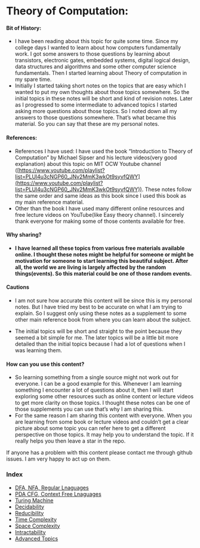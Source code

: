 # Theory of Computation:

#### Bit of History:

* I have been reading about this topic for quite some time. Since my college days I wanted to learn about how computers fundamentally work. I got some answers to those questions by learning about transistors, electronic gates, embedded systems, digital logical design, data structures and algorithms and some other computer science fundamentals. Then I started learning about Theory of computation in my spare time.
* Initially I started taking short notes on the topics that are easy which I wanted to put my own thoughts about those topics somewhere. So the initial topics in these notes will be short and kind of revision notes. Later as I progressed to some intermediate to advanced topics I started asking more questions about those topics. So I noted down all my answers to those questions somewhere. That’s what became this material. So you can say that these are my personal notes.

#### References:

* References I have used: I have used the book “Introduction to Theory of Computation” by Michael Sipser and his lecture videos(very good explanation) about this topic on MIT OCW Youtube channel ([https://www.youtube.com/playlist?list=PLUl4u3cNGP60_JNv2MmK3wkOt9syvfQWY](https://www.youtube.com/playlist?list=PLUl4u3cNGP60_JNv2MmK3wkOt9syvfQWY)). These notes follow the same order and same ideas as this book since I used this book as my main reference material. 
* Other than the book I have used many different online resources and free lecture videos on YouTube(like Easy theory channel). I sincerely thank everyone for making some of those contents available for free.

#### **Why sharing?**


* **I have learned all these topics from various free materials available online. I thought these notes might be helpful for someone or might be motivation for someone to start learning this beautiful subject. After all, the world we are living is largely affected by the random things(events). So this material could be one of those random events.**


#### Cautions

* I am not sure how accurate this content will be since this is my personal notes. But I have tried my best to be accurate on what I am trying to explain. So I suggest only using these notes as a supplement to some other main reference book from where you can learn about the subject.

* The initial topics will be short and straight to the point because they seemed a bit simple for me. The later topics will be a little bit more detailed than the initial topics because I had a lot of questions when I was learning them.


#### How can you use this content?

* So learning something from a single source might not work out for everyone. I can be a good example for this. Whenever I am learning something I encounter a lot of questions about it, then I will start exploring some other resources such as online content or lecture videos to get more clarity on those topics. I thought these notes can be one of those supplements you can use that’s why I am sharing this.
* For the same reason I am sharing this content with everyone. When you are learning from some book or lecture videos and couldn’t get a clear picture about some topic you can refer here to get a different perspective on those topics. It may help you to understand the topic. If it really helps you then leave a star in the repo.

If anyone has a problem with this content please contact me through github issues. I am very happy to act up on them.


### Index
* [DFA, NFA, Regular Lnaguages](101_DFA_NFA_RL.md)
* [PDA CFG, Context Free Lnaguages](120_PDA_CFG_CFL.md)
* [Turing Machine](301_TuringMachine.md)
* [Decidability](320_Decidability.md)
* [Reducibility](330_Reducibility.md)
* [Time Complexity](601_TimeComplexity.md)
* [Space Complexity](630_SpaceComplexity.md)
* [Intractability](660_Intractability.md)
* [Advanced Topics](670_AdvancedComplexity.md)
